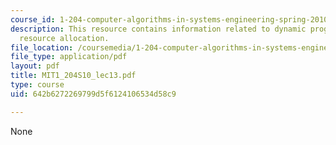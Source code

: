 ```yaml
---
course_id: 1-204-computer-algorithms-in-systems-engineering-spring-2010
description: This resource contains information related to dynamic programming and
  resource allocation.
file_location: /coursemedia/1-204-computer-algorithms-in-systems-engineering-spring-2010/642b6272269799d5f6124106534d58c9_MIT1_204S10_lec13.pdf
file_type: application/pdf
layout: pdf
title: MIT1_204S10_lec13.pdf
type: course
uid: 642b6272269799d5f6124106534d58c9

---
```

None